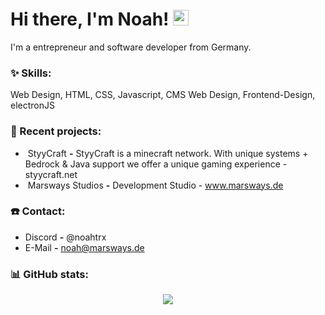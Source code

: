 # Hi there, I'm Noah! <img src="https://github.com/TheDudeThatCode/TheDudeThatCode/blob/master/Assets/Hi.gif" width="25px">

I'm a entrepreneur and software developer from Germany.

### :sparkles: Skills:
<p align="left">
Web Design, HTML, CSS, Javascript, CMS Web Design, Frontend-Design, electronJS
</p>

### :hammer: Recent projects:
- &nbsp;StyyCraft **-** StyyCraft is a minecraft network. With unique systems + Bedrock & Java support we offer a unique gaming experience - styycraft.net
- &nbsp;Marsways Studios **-** Development Studio - www.marsways.de

### ☎️ Contact:
-  Discord **-** @noahtrx
-  E-Mail **-** noah@marsways.de

### :bar_chart: GitHub stats:
<p align="center">
  <img src="https://github-readme-stats.vercel.app/api?username=noahtrxmc&show_icons=true&theme=radical" />
</p>


